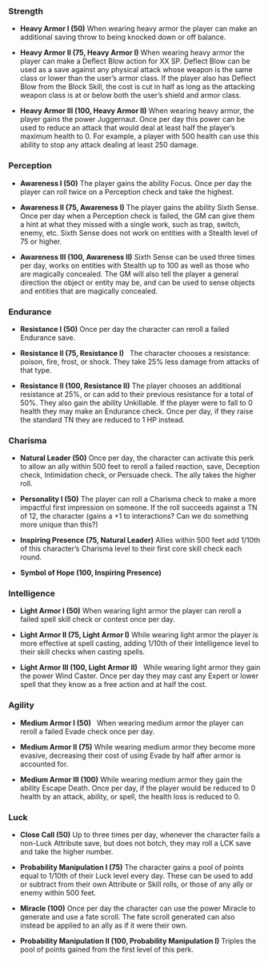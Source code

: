 
### Strength  
- **Heavy Armor I (50)** 
	When wearing heavy armor the player can make an additional saving throw to being knocked down or off balance.
  
- **Heavy Armor II (75, Heavy Armor I)** 
	When wearing heavy armor the player can make a Deflect Blow action for XX SP. Deflect Blow can be used as a save against any physical attack whose weapon is the same class or lower than the user’s armor class. If the player also has Deflect Blow from the Block Skill, the cost is cut in half as long as the attacking weapon class is at or below both the user’s shield and armor class.

- **Heavy Armor III (100, Heavy Armor II)** 
	When wearing heavy armor, the player gains the power Juggernaut. Once per day this power can be used to reduce an attack that would deal at least half the player’s maximum health to 0. For example, a player with 500 health can use this ability to stop any attack dealing at least 250 damage.  
  
### Perception  
- **Awareness I (50)** 
	The player gains the ability Focus. Once per day the player can roll twice on a Perception check and take the highest.

- **Awareness II (75, Awareness I)** 
	The player gains the ability Sixth Sense. Once per day when a Perception check is failed, the GM can give them a hint at what they missed with a single work, such as trap, switch, enemy, etc. Sixth Sense does not work on entities with a Stealth level of 75 or higher.  

- **Awareness III (100, Awareness II)** 
	Sixth Sense can be used three times per day, works on entities with Stealth up to 100 as well as those who are magically concealed. The GM will also tell the player a general direction the object or entity may be, and can be used to sense objects and entities that are magically concealed.  
  
### Endurance  
  
- **Resistance I (50)** 
	Once per day the character can reroll a failed Endurance save.  
  
- **Resistance II (75, Resistance I)**  
	The character chooses a resistance: poison, fire, frost, or shock. They take 25% less damage from attacks of that type.  
  
- **Resistance II (100, Resistance II)** 
	The player chooses an additional resistance at 25%, or can add to their previous resistance for a total of 50%. They also gain the ability Unkillable. If the player were to fall to 0 health they may make an Endurance check. Once per day, if they raise the standard TN they are reduced to 1 HP instead.  
  
### Charisma  
  
- **Natural Leader (50)** 
	Once per day, the character can activate this perk to allow an ally within 500 feet to reroll a failed reaction, save, Deception check, Intimidation check, or Persuade check. The ally takes the higher roll.

- **Personality I (50)** 
	The player can roll a Charisma check to make a more impactful first impression on someone. If the roll succeeds against a TN of 12, the character (gains a +1 to interactions? Can we do something more unique than this?)

- **Inspiring Presence (75, Natural Leader)** 
	Allies within 500 feet add 1/10th of this character’s Charisma level to their first core skill check each round.

- **Symbol of Hope (100, Inspiring Presence)**  
  
  
### Intelligence  
- **Light Armor I (50)** 
	When wearing light armor the player can reroll a failed spell skill check or contest once per day.  
  
- **Light Armor II (75, Light Armor I)** 
	While wearing light armor the player is more effective at spell casting, adding 1/10th of their Intelligence level to their skill checks when casting spells.  
  
- **Light Armor III (100, Light Armor II)**  
	While wearing light armor they gain the power Wind Caster. Once per day they may cast any Expert or lower spell that they know as a free action and at half the cost.  
  
### Agility  
- **Medium Armor I (50)**  
	When wearing medium armor the player can reroll a failed Evade check once per day.  
  
- **Medium Armor II (75)** 
	While wearing medium armor they become more evasive, decreasing their cost of using Evade by half after armor is accounted for.  
  
- **Medium Armor III (100)** 
	While wearing medium armor they gain the ability Escape Death. Once per day, if the player would be reduced to 0 health by an attack, ability, or spell, the health loss is reduced to 0.  
  
### Luck  
  
- **Close Call (50)** 
	Up to three times per day, whenever the character fails a non-Luck Attribute save, but does not botch, they may roll a LCK save and take the higher number.

- **Probability Manipulation I (75)** 
	The character gains a pool of points equal to 1/10th of their Luck level every day. These can be used to add or subtract from their own Attribute or Skill rolls, or those of any ally or enemy within 500 feet.

- **Miracle (100)** 
	Once per day the character can use the power Miracle to generate and use a fate scroll. The fate scroll generated can also instead be applied to an ally as if it were their own.

- **Probability Manipulation II (100, Probability Manipulation I)** 
	Triples the pool of points gained from the first level of this perk.
